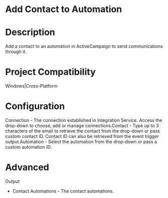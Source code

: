 ﻿# Add Contact to Automation

# Description

Add a contact to an automation in ActiveCampaign to send communications through
                it.

# Project Compatibility

Windows|Cross-Platform

# Configuration

Connection - The
                        connection established in Integration Service. Access the drop-down to
                        choose, add or manage connections.Contact - Type up to 3
                        characters of the email to retrieve the contact from the drop-down or pass
                        custom contact ID. Contact ID can also be retrieved from the event trigger
                        output.Automation - Select the automation from the drop-down or pass a
                        custom automation ID.

# Advanced

Output

* Contact Automations - The contact automations.
